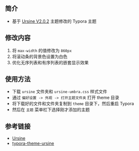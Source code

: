 ## 简介

- 基于 [Ursine V2.0.2](https://theme.typora.io/theme/Ursine/) 主题修改的 Typora 主题

## 修改内容

1. 将 `max-width` 的值修改为 `860px`
2. 将滚动条的背景色设置为白色
3. 优化无序列表和有序列表的嵌套显示效果

## 使用方法

- 下载 `ursine` 文件夹和 `ursine-umbra.css` 样式文件
- 通过 `偏好设置 -> 外观 -> 打开主题文件夹` 打开 theme 目录
- 将下载好的文件和文件夹复制到 `theme` 目录下，然后重启 Typora
- 然后在 `主题` 菜单栏下选择刚才添加的主题

## 参考链接

- [Ursine](https://theme.typora.io/theme/Ursine/)
- [typora-theme-ursine](https://github.com/noatpad/typora-theme-ursine)


